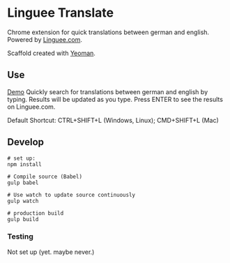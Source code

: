 # Linguee Translate
Chrome extension for quick translations between german and english.
Powered by [Linguee.com](https://linguee.com).

Scaffold created with [Yeoman](https://github.com/yeoman/generator-chrome-extension/).


## Use
[Demo](demo.gif "Demo")
Quickly search for translations between german and english by typing. Results will be updated as you type.
Press ENTER to see the results on Linguee.com.

Default Shortcut: CTRL+SHIFT+L (Windows, Linux); CMD+SHIFT+L (Mac)


## Develop
```
# set up:
npm install

# Compile source (Babel)
gulp babel

# Use watch to update source continuously
gulp watch

# production build
gulp build
```

### Testing
Not set up (yet. maybe never.)